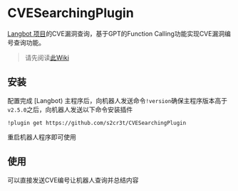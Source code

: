 # CVESearchingPlugin


[Langbot 项目](https://github.com/RockChinQ/LangBot)的CVE漏洞查询，基于GPT的Function Calling功能实现CVE漏洞编号查询功能。


> 请先阅读[此Wiki](https://github.com/RockChinQ/QChatGPT/wiki/%E6%8F%92%E4%BB%B6%E4%BD%BF%E7%94%A8-%E5%86%85%E5%AE%B9%E5%87%BD%E6%95%B0)

## 安装

配置完成 [Langbot) 主程序后，向机器人发送命令`!version`确保主程序版本高于`v2.5.0`之后，向机器人发送以下命令安装插件

```
!plugin get https://github.com/s2cr3t/CVESearchingPlugin
```

重启机器人程序即可使用

## 使用

可以直接发送CVE编号让机器人查询并总结内容
